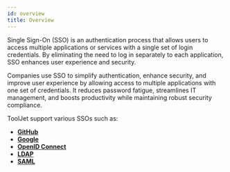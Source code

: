 ```yaml
---
id: overview
title: Overview
---
```


Single Sign-On (SSO) is an authentication process that allows users to access multiple applications or services with a single set of login credentials. By eliminating the need to log in separately to each application, SSO enhances user experience and security.

Companies use SSO to simplify authentication, enhance security, and improve user experience by allowing access to multiple applications with one set of credentials. It reduces password fatigue, streamlines IT management, and boosts productivity while maintaining robust security compliance.

ToolJet support various SSOs such as:
- **[GitHub](#)**
- **[Google](#)**
- **[OpenID Connect](#)**
- **[LDAP](#)**
- **[SAML](#)**